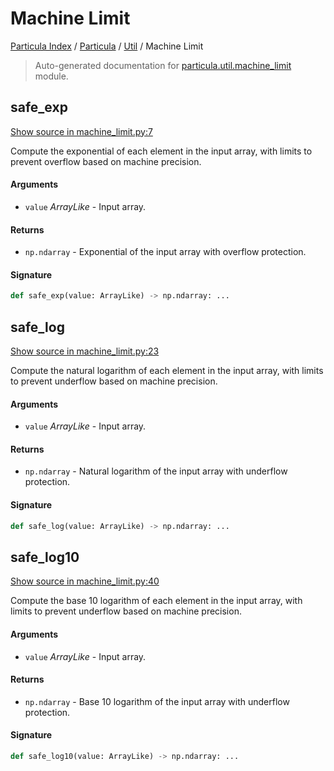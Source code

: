 # Machine Limit

[Particula Index](../../README.md#particula-index) / [Particula](../index.md#particula) / [Util](./index.md#util) / Machine Limit

> Auto-generated documentation for [particula.util.machine_limit](../../../../particula/util/machine_limit.py) module.

## safe_exp

[Show source in machine_limit.py:7](../../../../particula/util/machine_limit.py#L7)

Compute the exponential of each element in the input array, with limits
to prevent overflow based on machine precision.

#### Arguments

- `value` *ArrayLike* - Input array.

#### Returns

- `np.ndarray` - Exponential of the input array with overflow protection.

#### Signature

```python
def safe_exp(value: ArrayLike) -> np.ndarray: ...
```



## safe_log

[Show source in machine_limit.py:23](../../../../particula/util/machine_limit.py#L23)

Compute the natural logarithm of each element in the input array, with
limits to prevent underflow based on machine precision.

#### Arguments

- `value` *ArrayLike* - Input array.

#### Returns

- `np.ndarray` - Natural logarithm of the input array with underflow
protection.

#### Signature

```python
def safe_log(value: ArrayLike) -> np.ndarray: ...
```



## safe_log10

[Show source in machine_limit.py:40](../../../../particula/util/machine_limit.py#L40)

Compute the base 10 logarithm of each element in the input array, with
limits to prevent underflow based on machine precision.

#### Arguments

- `value` *ArrayLike* - Input array.

#### Returns

- `np.ndarray` - Base 10 logarithm of the input array with underflow
protection.

#### Signature

```python
def safe_log10(value: ArrayLike) -> np.ndarray: ...
```
